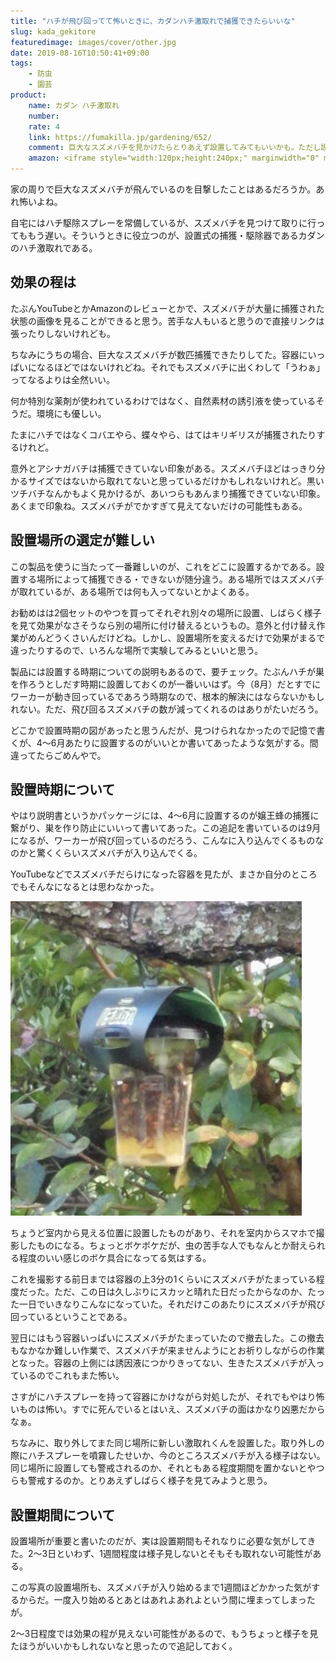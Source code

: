 ```yaml
---
title: "ハチが飛び回ってて怖いときに、カダンハチ激取れで捕獲できたらいいな"
slug: kada_gekitore
featuredimage: images/cover/other.jpg
date: 2019-08-16T10:50:41+09:00
tags:
    - 防虫
    - 園芸
product:
    name: カダン ハチ激取れ
    number: 
    rate: 4
    link: https://fumakilla.jp/gardening/652/
    comment: 巨大なスズメバチを見かけたらとりあえず設置してみてもいいかも。ただし設置場所の選定が難しい。
    amazon: <iframe style="width:120px;height:240px;" marginwidth="0" marginheight="0" scrolling="no" frameborder="0" src="//rcm-fe.amazon-adsystem.com/e/cm?lt1=_blank&bc1=000000&IS2=1&bg1=FFFFFF&fc1=000000&lc1=0000FF&t=illusionspace-22&language=ja_JP&o=9&p=8&l=as4&m=amazon&f=ifr&ref=as_ss_li_til&asins=B00J2Q12V4&linkId=998435ea63e9c6fa14b2623e92ecd4ac"></iframe>
---
```


家の周りで巨大なスズメバチが飛んでいるのを目撃したことはあるだろうか。あれ怖いよね。

自宅にはハチ駆除スプレーを常備しているが、スズメバチを見つけて取りに行ってももう遅い。そういうときに役立つのが、設置式の捕獲・駆除器であるカダンのハチ激取れである。

<!--more-->

## 効果の程は

たぶんYouTubeとかAmazonのレビューとかで、スズメバチが大量に捕獲された状態の画像を見ることができると思う。苦手な人もいると思うので直接リンクは張ったりしないけれども。

ちなみにうちの場合、巨大なスズメバチが数匹捕獲できたりしてた。容器にいっぱいになるほどではないけれどね。それでもスズメバチに出くわして「うわぁ」ってなるよりは全然いい。

何か特別な薬剤が使われているわけではなく、自然素材の誘引液を使っているそうだ。環境にも優しい。

たまにハチではなくコバエやら、蝶々やら、はてはキリギリスが捕獲されたりするけれど。

意外とアシナガバチは捕獲できていない印象がある。スズメバチほどはっきり分かるサイズではないから取れてないと思っているだけかもしれないけれど。黒いツチバチなんかもよく見かけるが、あいつらもあんまり捕獲できていない印象。あくまで印象ね。スズメバチがでかすぎて見えてないだけの可能性もある。

## 設置場所の選定が難しい

この製品を使うに当たって一番難しいのが、これをどこに設置するかである。設置する場所によって捕獲できる・できないが随分違う。ある場所ではスズメバチが取れているが、ある場所では何も入ってないとかよくある。

お勧めはは2個セットのやつを買ってそれぞれ別々の場所に設置、しばらく様子を見て効果がなさそうなら別の場所に付け替えるというもの。意外と付け替え作業がめんどうくさいんだけどね。しかし、設置場所を変えるだけで効果がまるで違ったりするので、いろんな場所で実験してみるといいと思う。

製品には設置する時期についての説明もあるので、要チェック。たぶんハチが巣を作ろうとしだす時期に設置しておくのが一番いいはず。今（8月）だとすでにワーカーが動き回っているであろう時期なので、根本的解決にはならないかもしれない。ただ、飛び回るスズメバチの数が減ってくれるのはありがたいだろう。

どこかで設置時期の図があったと思うんだが、見つけられなかったので記憶で書くが、4〜6月あたりに設置するのがいいとか書いてあったような気がする。間違ってたらごめんやで。

## 設置時期について

やはり説明書というかパッケージには、4〜6月に設置するのが嬢王蜂の捕獲に繋がり、巣を作り防止にいいって書いてあった。この追記を書いているのは9月になるが、ワーカーが飛び回っているのだろう、こんなに入り込んでくるものなのかと驚くくらいスズメバチが入り込んでくる。

YouTubeなどでスズメバチだらけになった容器を見たが、まさか自分のところでもそんなになるとは思わなかった。

![激取れくんで激取れしたスズメバチの大群](gekitore.jpg)

ちょうど室内から見える位置に設置したものがあり、それを室内からスマホで撮影したものになる。ちょっとボケボケだが、虫の苦手な人でもなんとか耐えられる程度のいい感じのボケ具合になってる気はする。

これを撮影する前日までは容器の上3分の1くらいにスズメバチがたまっている程度だった。ただ、この日は久しぶりにスカッと晴れた日だったからなのか、たった一日でいきなりこんなになっていた。それだけこのあたりにスズメバチが飛び回っているということである。

翌日にはもう容器いっぱいにスズメバチがたまっていたので撤去した。この撤去もなかなか難しい作業で、スズメバチが来ませんようにとお祈りしながらの作業となった。容器の上側には誘因液につかりきってない、生きたスズメバチが入っているのでこれもまた怖い。

さすがにハチスプレーを持って容器にかけながら対処したが、それでもやはり怖いものは怖い。すでに死んでいるとはいえ、スズメバチの面はかなり凶悪だからなぁ。

ちなみに、取り外してまた同じ場所に新しい激取れくんを設置した。取り外しの際にハチスプレーを噴霧したせいか、今のところスズメバチが入る様子はない。同じ場所に設置しても警戒されるのか、それともある程度期間を置かないとやつらも警戒するのか。とりあえずしばらく様子を見てみようと思う。

## 設置期間について

設置場所が重要と書いたのだが、実は設置期間もそれなりに必要な気がしてきた。2〜3日といわず、1週間程度は様子見しないとそもそも取れない可能性がある。

この写真の設置場所も、スズメバチが入り始めるまで1週間ほどかかった気がするからだ。一度入り始めるとあとはあれよあれよという間に埋まってしまったが。

2〜3日程度では効果の程が見えない可能性があるので、もうちょっと様子を見たほうがいいかもしれないなと思ったので追記しておく。